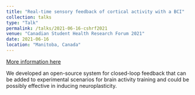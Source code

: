 ```yaml
---
title: "Real-time sensory feedback of cortical activity with a BCI"
collection: talks
type: "Talk"
permalink: /talks/2021-06-16-cshrf2021
venue: "Canadian Student Health Research Forum 2021"
date: 2021-06-16
location: "Manitoba, Canada"
---
```


[More information here](https://umanitoba.ca/outreach/conferences/research_days/symposium.html)

We developed an open-source system for closed-loop feedback that can be added to experimental scenarios for brain activity training and could be possibly effective in inducing neuroplasticity.
